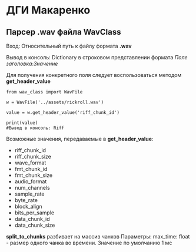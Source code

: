 # ДГИ Макаренко 

## Парсер .wav файла WavClass

Вход:
Относительный путь к файлу формата **.wav**

Вывод в консоль:
Dictionary в строковом представлении формата _Поле заголовка_:_Значение_

Для получения конкретного поля следует воспользоваться методом **get_header_value**

```
from wav_class import WavFile

w = WavFile('../assets/rickroll.wav')

value = w.get_header_value('riff_chunk_id')

print(value)
#Вывод в консоль: Riff
```

Возможные значения, передаваемые в **get_header_value**:
* riff_chunk_id
* riff_chunk_size
* wave_format
* fmt_chunk_id
* fmt_chunk_size
* audio_format
* num_channels
* sample_rate
* byte_rate
* block_align
* bits_per_sample
* data_chunk_id
* data_chunk_size

**split_to_chunks** разбивает на массив чанков
Параметры: max_time: float - размер одного чанка во времени. Значение по умолчанию 1 мс